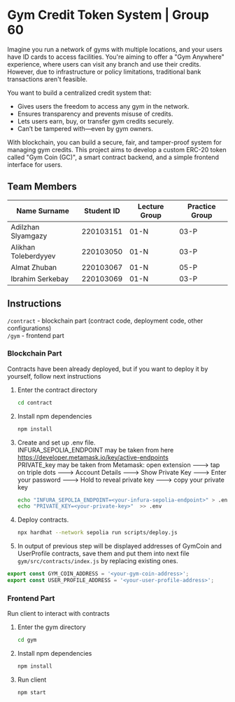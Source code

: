 # Gym Credit Token System | Group 60

Imagine you run a network of gyms with multiple locations, and your users have ID cards to access
facilities. You're aiming to offer a "Gym Anywhere" experience, where users can visit any branch and use
their credits. However, due to infrastructure or policy limitations, traditional bank transactions aren't
feasible.

You want to build a centralized credit system that:

- Gives users the freedom to access any gym in the network.
- Ensures transparency and prevents misuse of credits.
- Lets users earn, buy, or transfer gym credits securely.
- Can’t be tampered with—even by gym owners.

With blockchain, you can build a secure, fair, and tamper-proof system for managing gym credits. This
project aims to develop a custom ERC-20 token called "Gym Coin (GC)", a smart contract backend, and
a simple frontend interface for users.

## Team Members

| Name Surname          | Student ID  | Lecture Group | Practice Group |
|-----------------------|-------------|---------------|----------------|
| Adilzhan Slyamgazy    | 220103151   | 01-N          | 03-P           | 
| Alikhan Toleberdyyev  | 220103050   | 01-N          | 03-P           | 
| Almat Zhuban          | 220103067   | 01-N          | 05-P           |
| Ibrahim Serkebay      | 220103069   | 01-N          | 03-P           |

## Instructions

`/contract` - blockchain part (contract code, deployment code, other configurations) 
<br>
`/gym` - frontend part


### Blockchain Part
Contracts have been already deployed, but if you want to deploy it by yourself, follow next instructions

1. Enter the contract directory
    ```bash
    cd contract 
    ```
2. Install npm dependencies
    ```bash
    npm install
    ```
3. Create and set up .env file. <br>
INFURA_SEPOLIA_ENDPOINT may be taken from here https://developer.metamask.io/key/active-endpoints <br>
PRIVATE_key may be taken from Metamask: open extension ---> tap on triple dots ---> Account Details ---> Show Private Key ---> Enter your password ---> Hold to reveal private key ---> copy your private key
    ```bash
    echo "INFURA_SEPOLIA_ENDPOINT=<your-infura-sepolia-endpoint>" > .env
    echo "PRIVATE_KEY=<your-private-key>"  >> .env
    ```

4. Deploy contracts. 
   ```bash
   npx hardhat --network sepolia run scripts/deploy.js   
   ```

5. In output of previous step will be displayed addresses of GymCoin and UserProfile contracts, save them and put them into next file `gym/src/contracts/index.js` by replacing existing ones.
```javascript
export const GYM_COIN_ADDRESS = '<your-gym-coin-address>';
export const USER_PROFILE_ADDRESS = '<your-user-profile-address>';
```

### Frontend Part
Run client to interact with contracts
1. Enter the gym directory
    ```bash
    cd gym 
    ```
2. Install npm dependencies
    ```bash
    npm install
    ```
3. Run client
   ```bash
   npm start 
   ```


